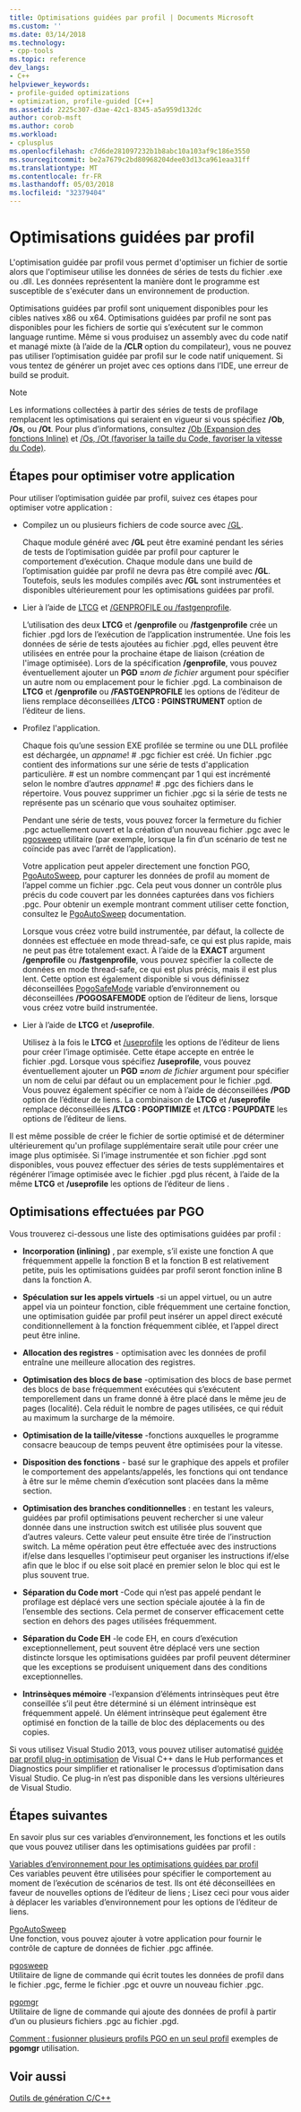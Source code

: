 ```yaml
---
title: Optimisations guidées par profil | Documents Microsoft
ms.custom: ''
ms.date: 03/14/2018
ms.technology:
- cpp-tools
ms.topic: reference
dev_langs:
- C++
helpviewer_keywords:
- profile-guided optimizations
- optimization, profile-guided [C++]
ms.assetid: 2225c307-d3ae-42c1-8345-a5a959d132dc
author: corob-msft
ms.author: corob
ms.workload:
- cplusplus
ms.openlocfilehash: c7d6de281097232b1b8abc10a103af9c186e3550
ms.sourcegitcommit: be2a7679c2bd80968204dee03d13ca961eaa31ff
ms.translationtype: MT
ms.contentlocale: fr-FR
ms.lasthandoff: 05/03/2018
ms.locfileid: "32379404"
---
```

# <a name="profile-guided-optimizations"></a>Optimisations guidées par profil

L'optimisation guidée par profil vous permet d'optimiser un fichier de sortie alors que l'optimiseur utilise les données de séries de tests du fichier .exe ou .dll. Les données représentent la manière dont le programme est susceptible de s'exécuter dans un environnement de production.

Optimisations guidées par profil sont uniquement disponibles pour les cibles natives x86 ou x64. Optimisations guidées par profil ne sont pas disponibles pour les fichiers de sortie qui s’exécutent sur le common language runtime. Même si vous produisez un assembly avec du code natif et managé mixte (à l’aide de la **/CLR** option du compilateur), vous ne pouvez pas utiliser l’optimisation guidée par profil sur le code natif uniquement. Si vous tentez de générer un projet avec ces options dans l’IDE, une erreur de build se produit.

> [!NOTE]
> Les informations collectées à partir des séries de tests de profilage remplacent les optimisations qui seraient en vigueur si vous spécifiez **/Ob**, **/Os**, ou **/Ot**. Pour plus d’informations, consultez [/Ob (Expansion des fonctions Inline)](../../build/reference/ob-inline-function-expansion.md) et [/Os, /Ot (favoriser la taille du Code, favoriser la vitesse du Code)](../../build/reference/os-ot-favor-small-code-favor-fast-code.md).

## <a name="steps-to-optimize-your-app"></a>Étapes pour optimiser votre application

Pour utiliser l’optimisation guidée par profil, suivez ces étapes pour optimiser votre application :

- Compilez un ou plusieurs fichiers de code source avec [/GL](../../build/reference/gl-whole-program-optimization.md).

   Chaque module généré avec **/GL** peut être examiné pendant les séries de tests de l’optimisation guidée par profil pour capturer le comportement d’exécution. Chaque module dans une build de l’optimisation guidée par profil ne devra pas être compilé avec **/GL**. Toutefois, seuls les modules compilés avec **/GL** sont instrumentées et disponibles ultérieurement pour les optimisations guidées par profil.

- Lier à l’aide de [LTCG](../../build/reference/ltcg-link-time-code-generation.md) et [/GENPROFILE ou /fastgenprofile](../../build/reference/genprofile-fastgenprofile-generate-profiling-instrumented-build.md).

   L’utilisation des deux **LTCG** et **/genprofile** ou **/fastgenprofile** crée un fichier .pgd lors de l’exécution de l’application instrumentée. Une fois les données de série de tests ajoutées au fichier .pgd, elles peuvent être utilisées en entrée pour la prochaine étape de liaison (création de l'image optimisée). Lors de la spécification **/genprofile**, vous pouvez éventuellement ajouter un **PGD =**_nom de fichier_ argument pour spécifier un autre nom ou emplacement pour le fichier .pgd. La combinaison de **LTCG** et **/genprofile** ou **/FASTGENPROFILE** les options de l’éditeur de liens remplace déconseillées **/LTCG : PGINSTRUMENT** option de l’éditeur de liens.

- Profilez l'application.

   Chaque fois qu’une session EXE profilée se termine ou une DLL profilée est déchargée, un *appname*! # .pgc fichier est créé. Un fichier .pgc contient des informations sur une série de tests d'application particulière. # est un nombre commençant par 1 qui est incrémenté selon le nombre d’autres *appname*! # .pgc des fichiers dans le répertoire. Vous pouvez supprimer un fichier .pgc si la série de tests ne représente pas un scénario que vous souhaitez optimiser.

   Pendant une série de tests, vous pouvez forcer la fermeture du fichier .pgc actuellement ouvert et la création d’un nouveau fichier .pgc avec le [pgosweep](../../build/reference/pgosweep.md) utilitaire (par exemple, lorsque la fin d’un scénario de test ne coïncide pas avec l’arrêt de l’application).

   Votre application peut appeler directement une fonction PGO, [PgoAutoSweep](pgoautosweep.md), pour capturer les données de profil au moment de l’appel comme un fichier .pgc. Cela peut vous donner un contrôle plus précis du code couvert par les données capturées dans vos fichiers .pgc. Pour obtenir un exemple montrant comment utiliser cette fonction, consultez le [PgoAutoSweep](pgoautosweep.md) documentation.

   Lorsque vous créez votre build instrumentée, par défaut, la collecte de données est effectuée en mode thread-safe, ce qui est plus rapide, mais ne peut pas être totalement exact. À l’aide de la **EXACT** argument **/genprofile** ou **/fastgenprofile**, vous pouvez spécifier la collecte de données en mode thread-safe, ce qui est plus précis, mais il est plus lent. Cette option est également disponible si vous définissez déconseillées [PogoSafeMode](environment-variables-for-profile-guided-optimizations.md#pogosafemode) variable d’environnement ou déconseillées **/POGOSAFEMODE** option de l’éditeur de liens, lorsque vous créez votre build instrumentée.

- Lier à l’aide de **LTCG** et **/useprofile**.

   Utilisez à la fois le **LTCG** et [/useprofile](useprofile.md) les options de l’éditeur de liens pour créer l’image optimisée. Cette étape accepte en entrée le fichier .pgd. Lorsque vous spécifiez **/useprofile**, vous pouvez éventuellement ajouter un **PGD =**_nom de fichier_ argument pour spécifier un nom de celui par défaut ou un emplacement pour le fichier .pgd. Vous pouvez également spécifier ce nom à l’aide de déconseillées **/PGD** option de l’éditeur de liens. La combinaison de **LTCG** et **/useprofile** remplace déconseillées **/LTCG : PGOPTIMIZE** et **/LTCG : PGUPDATE** les options de l’éditeur de liens.

Il est même possible de créer le fichier de sortie optimisé et de déterminer ultérieurement qu'un profilage supplémentaire serait utile pour créer une image plus optimisée. Si l’image instrumentée et son fichier .pgd sont disponibles, vous pouvez effectuer des séries de tests supplémentaires et régénérer l’image optimisée avec le fichier .pgd plus récent, à l’aide de la même **LTCG** et **/useprofile** les options de l’éditeur de liens .

## <a name="optimizations-performed-by-pgo"></a>Optimisations effectuées par PGO

Vous trouverez ci-dessous une liste des optimisations guidées par profil :

- **Incorporation (inlining)** , par exemple, s’il existe une fonction A que fréquemment appelle la fonction B et la fonction B est relativement petite, puis les optimisations guidées par profil seront fonction inline B dans la fonction A.

- **Spéculation sur les appels virtuels** -si un appel virtuel, ou un autre appel via un pointeur fonction, cible fréquemment une certaine fonction, une optimisation guidée par profil peut insérer un appel direct exécuté conditionnellement à la fonction fréquemment ciblée, et l’appel direct peut être inline.

- **Allocation des registres** - optimisation avec les données de profil entraîne une meilleure allocation des registres.

- **Optimisation des blocs de base** -optimisation des blocs de base permet des blocs de base fréquemment exécutées qui s’exécutent temporellement dans un frame donné à être placé dans le même jeu de pages (localité). Cela réduit le nombre de pages utilisées, ce qui réduit au maximum la surcharge de la mémoire.

- **Optimisation de la taille/vitesse** -fonctions auxquelles le programme consacre beaucoup de temps peuvent être optimisées pour la vitesse.

- **Disposition des fonctions** - basé sur le graphique des appels et profiler le comportement des appelants/appelés, les fonctions qui ont tendance à être sur le même chemin d’exécution sont placées dans la même section.

- **Optimisation des branches conditionnelles** : en testant les valeurs, guidées par profil optimisations peuvent rechercher si une valeur donnée dans une instruction switch est utilisée plus souvent que d’autres valeurs.  Cette valeur peut ensuite être tirée de l’instruction switch.  La même opération peut être effectuée avec des instructions if/else dans lesquelles l'optimiseur peut organiser les instructions if/else afin que le bloc if ou else soit placé en premier selon le bloc qui est le plus souvent true.

- **Séparation du Code mort** -Code qui n’est pas appelé pendant le profilage est déplacé vers une section spéciale ajoutée à la fin de l’ensemble des sections. Cela permet de conserver efficacement cette section en dehors des pages utilisées fréquemment.

- **Séparation du Code EH** -le code EH, en cours d’exécution exceptionnellement, peut souvent être déplacé vers une section distincte lorsque les optimisations guidées par profil peuvent déterminer que les exceptions se produisent uniquement dans des conditions exceptionnelles.

- **Intrinsèques mémoire** -l’expansion d’éléments intrinsèques peut être conseillée s’il peut être déterminé si un élément intrinsèque est fréquemment appelé. Un élément intrinsèque peut également être optimisé en fonction de la taille de bloc des déplacements ou des copies.

Si vous utilisez Visual Studio 2013, vous pouvez utiliser automatisé [guidée par profil plug-in optimisation](../../build/reference/profile-guided-optimization-in-the-performance-and-diagnostics-hub.md) de Visual C++ dans le Hub performances et Diagnostics pour simplifier et rationaliser le processus d’optimisation dans Visual Studio. Ce plug-in n’est pas disponible dans les versions ultérieures de Visual Studio.

## <a name="next-steps"></a>Étapes suivantes

En savoir plus sur ces variables d’environnement, les fonctions et les outils que vous pouvez utiliser dans les optimisations guidées par profil :

[Variables d’environnement pour les optimisations guidées par profil](../../build/reference/environment-variables-for-profile-guided-optimizations.md)<br/>
Ces variables peuvent être utilisées pour spécifier le comportement au moment de l’exécution de scénarios de test. Ils ont été déconseillées en faveur de nouvelles options de l’éditeur de liens ; Lisez ceci pour vous aider à déplacer les variables d’environnement pour les options de l’éditeur de liens.

[PgoAutoSweep](pgoautosweep.md)<br/>
Une fonction, vous pouvez ajouter à votre application pour fournir le contrôle de capture de données de fichier .pgc affinée.

[pgosweep](../../build/reference/pgosweep.md)<br/>
Utilitaire de ligne de commande qui écrit toutes les données de profil dans le fichier .pgc, ferme le fichier .pgc et ouvre un nouveau fichier .pgc.

[pgomgr](../../build/reference/pgomgr.md)<br/>
Utilitaire de ligne de commande qui ajoute des données de profil à partir d’un ou plusieurs fichiers .pgc au fichier .pgd.

[Comment : fusionner plusieurs profils PGO en un seul profil](../../build/reference/how-to-merge-multiple-pgo-profiles-into-a-single-profile.md) exemples de **pgomgr** utilisation.

## <a name="see-also"></a>Voir aussi

[Outils de génération C/C++](../../build/reference/c-cpp-build-tools.md)
